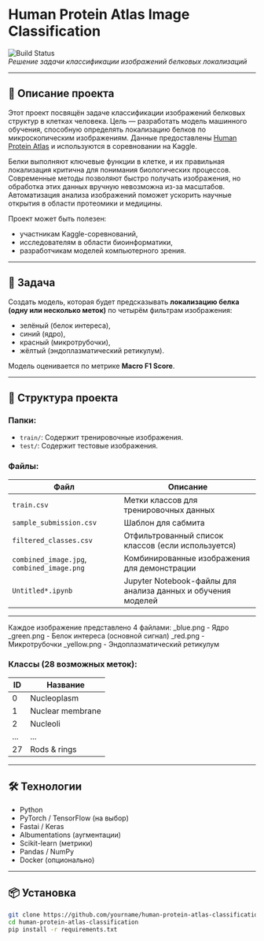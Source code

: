 # Human Protein Atlas Image Classification

![Build Status](https://img.shields.io/badge/Kaggle-Competition-blue )   
*Решение задачи классификации изображений белковых локализаций*

---

## 📌 Описание проекта

Этот проект посвящён задаче классификации изображений белковых структур в клетках человека. Цель — разработать модель машинного обучения, способную определять локализацию белков по микроскопическим изображениям. Данные предоставлены [Human Protein Atlas](https://www.kaggle.com/competitions/human-protein-atlas-image-classification/overview) и используются в соревновании на Kaggle.

Белки выполняют ключевые функции в клетке, и их правильная локализация критична для понимания биологических процессов. Современные методы позволяют быстро получать изображения, но обработка этих данных вручную невозможна из-за масштабов. Автоматизация анализа изображений поможет ускорить научные открытия в области протеомики и медицины.

Проект может быть полезен:
- участникам Kaggle-соревнований,
- исследователям в области биоинформатики,
- разработчикам моделей компьютерного зрения.

---

## 🧬 Задача

Создать модель, которая будет предсказывать **локализацию белка (одну или несколько меток)** по четырём фильтрам изображения:
- зелёный (белок интереса),
- синий (ядро),
- красный (микротрубочки),
- жёлтый (эндоплазматический ретикулум).

Модель оценивается по метрике **Macro F1 Score**.

---

## 📁 Структура проекта

### Папки:
- `train/`: Содержит тренировочные изображения.
- `test/`: Содержит тестовые изображения.

### Файлы:
| Файл | Описание |
|------|----------|
| `train.csv` | Метки классов для тренировочных данных |
| `sample_submission.csv` | Шаблон для сабмита |
| `filtered_classes.csv` | Отфильтрованный список классов (если используется) |
| `combined_image.jpg`, `combined_image.png` | Комбинированные изображения для демонстрации |
| `Untitled*.ipynb` | Jupyter Notebook-файлы для анализа данных и обучения моделей |

---
Каждое изображение представлено 4 файлами:
<filename>_blue.png - Ядро
<filename>_green.png - Белок интереса (основной сигнал)
<filename>_red.png - Микротрубочки
<filename>_yellow.png - Эндоплазматический ретикулум
### Классы (28 возможных меток):

| ID | Название |
|----|----------|
| 0  | Nucleoplasm |
| 1  | Nuclear membrane |
| 2  | Nucleoli |
| ...| ... |
| 27 | Rods & rings |

---

## 🛠️ Технологии

- Python
- PyTorch / TensorFlow (на выбор)
- Fastai / Keras
- Albumentations (аугментации)
- Scikit-learn (метрики)
- Pandas / NumPy
- Docker (опционально)

---

## 📦 Установка

```bash
git clone https://github.com/yourname/human-protein-atlas-classification.git 
cd human-protein-atlas-classification
pip install -r requirements.txt
